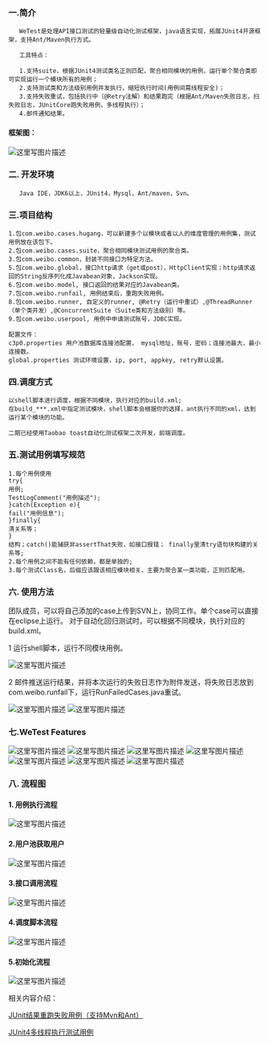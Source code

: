 ### 一.简介
```
   WeTest是处理API接口测试的轻量级自动化测试框架，java语言实现，拓展JUnit4开源框架，支持Ant/Maven执行方式。

   工具特点：
       
   1.支持suite，根据JUnit4测试类名正则匹配，聚合相同模块的用例，运行单个聚合类即可实现运行一个模块所有的用例；
   2.支持测试类和方法级别用例并发执行，缩短执行时间(用例间需线程安全)；
   3.支持失败重试，包括执行中（@Retry注解）和结果跑完（根据Ant/Maven失败日志，扫失败日志，JUnitCore跑失败用例，多线程执行）； 
   4.邮件通知结果。
```
#### 框架图：
![这里写图片描述](http://img.blog.csdn.net/20151028220329877)
### 二. 开发环境

```    
   Java IDE，JDK6以上，JUnit4，Mysql，Ant/maven，Svn。
```
### 三.项目结构

```
1.包com.weibo.cases.hugang，可以新建多个以模块或者以人的维度管理的用例集，测试用例放在该包下。
2.包com.weibo.cases.suite，聚合相同模块测试用例的聚合类。
3.包com.weibo.common，封装不同接口为特定方法。
5.包com.weibo.global，接口http请求（get或post），HttpClient实现；http请求返回的String反序列化成Javabean对象，Jackson实现。
6.包com.weibo.model, 接口返回的结果对应的Javabean类。
7.包com.weibo.runfail, 用例结束后，重跑失败用例。
8.包com.weibo.runner, 自定义的runner, @Retry（运行中重试）,@ThreadRunner（单个类并发）,@ConcurrentSuite（Suite类和方法级别）等。
9.包com.weibo.userpool, 用例中申请测试账号，JDBC实现。

配置文件：
c3p0.properties 用户池数据库连接池配置， mysql地址，账号，密码；连接池最大，最小连接数。
global.properties 测试环境设置，ip, port, appkey, retry默认设置。

```

### 四.调度方式

```
以shell脚本进行调度，根据不同模块，执行对应的build.xml;
在build_***.xml中指定测试模块，shell脚本会根据你的选择，ant执行不同的xml，达到运行某个模块的功能。 
 
二期已经使用Taobao toast自动化测试框架二次开发，前端调度。   
```
### 五.测试用例填写规范

```
1.每个用例使用
try{
用例;
TestLogComment("用例描述");
}catch(Exception e){
fail("用例信息");
}finally{
清关系等；
}
结构；catch()能捕获非assertThat失败，如接口报错； finally里清try语句块构建的关系等;
2.每个用例之间不能有任何依赖，都是单独的;
3.每个测试Class名，后缀应该跟该相应模块相关，主要为聚合某一类功能，正则匹配用。
```

### 六. 使用方法


   团队成员，可以将自己添加的case上传到SVN上，协同工作。单个case可以直接在eclipse上运行。
   对于自动化回归测试时，可以根据不同模块，执行对应的build.xml。
   
1 运行shell脚本，运行不同模块用例。

![这里写图片描述](http://img.blog.csdn.net/20150904154245930)


2 邮件推送运行结果，并将本次运行的失败日志作为附件发送，将失败日志放到com.weibo.runfail下，运行RunFailedCases.java重试。

![这里写图片描述](http://img.blog.csdn.net/20150904115617809)
![这里写图片描述](http://img.blog.csdn.net/20150904115526196)


### 七.WeTest Features
![这里写图片描述](http://img.blog.csdn.net/20151028220407942)
![这里写图片描述](http://img.blog.csdn.net/20151028220419965)
![这里写图片描述](http://img.blog.csdn.net/20151028220527721)
![这里写图片描述](http://img.blog.csdn.net/20151028220616281)
![这里写图片描述](http://img.blog.csdn.net/20151028220559296)
![这里写图片描述](http://img.blog.csdn.net/20151028220643007)
![这里写图片描述](http://img.blog.csdn.net/20151028220659487)
### 八. 流程图

#### 1. 用例执行流程

![这里写图片描述](http://img.blog.csdn.net/20150904113558088)

#### 2.用户池获取用户

![这里写图片描述](http://img.blog.csdn.net/20150904113751032)

#### 3.接口调用流程   

![这里写图片描述](http://img.blog.csdn.net/20150904113815022)

#### 4.调度脚本流程

![这里写图片描述](http://img.blog.csdn.net/20150904113941095)

#### 5.初始化流程

![这里写图片描述](http://img.blog.csdn.net/20150904113955968)


相关内容介绍：

 [JUnit结果重跑失败用例（支持Mvn和Ant）](http://blog.csdn.net/neven7/article/details/45221685) 
 
 [JUnit4多线程执行测试用例](http://blog.csdn.net/neven7/article/details/45555687) 



